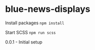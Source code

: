 # blue-news-displays

Install packages
`npm install`

Start SCSS
`npm run scss`

0.0.1 - Initial setup